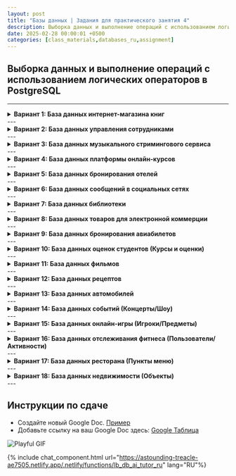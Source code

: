 ```yaml
---
layout: post
title: "Базы данных | Задания для практического занятия 4"
description: Выборка данных и выполнение операций с использованием логических операторов в PostgreSQL
date: 2025-02-28 00:00:01 +0500
categories: [class_materials,databases_ru,assignment]
---
```


## Выборка данных и выполнение операций с использованием логических операторов в PostgreSQL

---
<details markdown="1">
<summary><strong>Вариант 1: База данных интернет-магазина книг</strong></summary>
**Вариант 1: База данных интернет-магазина книг**

**Сценарий:** Управление ассортиментом интернет-магазина книг, включая книги, авторов и категории.

**Схема базы данных:**

*   **Название таблицы:** `books`
*   **Названия столбцов и типы данных:**
    *   `book_id` SERIAL PRIMARY KEY
    *   `title` VARCHAR(100)
    *   `author_name` VARCHAR(100)
    *   `category` VARCHAR(50)
    *   `price` DECIMAL(5,2)
    *   `publication_year` INTEGER
*   **Данные для вставки:**

```
[
    ('The Lord of the Rings', 'J.R.R. Tolkien', 'Fantasy', 29.99, 1954),
    ('Pride and Prejudice', 'Jane Austen', 'Classic', 12.50, 1813),
    ('The Hitchhiker''s Guide to the Galaxy', 'Douglas Adams', 'Science Fiction', 15.75, 1979),
    ('To Kill a Mockingbird', 'Harper Lee', 'Classic', 14.20, 1960),
    ('Dune', 'Frank Herbert', 'Science Fiction', 22.00, 1965),
    ('1984', 'George Orwell', 'Dystopian', 11.99, 1949),
    ('Jane Eyre', 'Charlotte Brontë', 'Classic', 10.00, 1847),
    ('Foundation', 'Isaac Asimov', 'Science Fiction', 18.50, 1951),
    ('The Great Gatsby', 'F. Scott Fitzgerald', 'Classic', 13.00, 1925),
    ('Brave New World', 'Aldous Huxley', 'Dystopian', 16.00, 1932)
]
```

**Практические упражнения:**

1.  Выбрать книги, цена которых меньше $15.00 и которые относятся к категории 'Classic'.
2.  Выбрать книги, написанные 'Jane Austen' или опубликованные после 1970 года.
3.  Выбрать книги, которые не относятся к категории 'Science Fiction'.
4.  Выбрать книги, которые относятся к категориям 'Classic' или 'Dystopian' И цена которых больше $12.00.
5.  Выбрать книги, опубликованные до 1960 года и цена которых больше $14.00.
6.  Выбрать книги жанра 'Science Fiction' стоимостью менее $20 ИЛИ книги жанра 'Classic', изданные до 1900 года.
7.  Выбрать книги, которые НЕ относятся к жанрам ('Fantasy' ИЛИ 'Dystopian') и цена которых меньше $15.
</details>
---
<details markdown="1">
<summary><strong>Вариант 2: База данных управления сотрудниками</strong></summary>
**Вариант 2: База данных управления сотрудниками**

**Сценарий:** Управление информацией о сотрудниках компании, включая отделы и зарплаты.

**Схема базы данных:**

*   **Название таблицы:** `employees`
*   **Названия столбцов и типы данных:**
    *   `employee_id` SERIAL PRIMARY KEY
    *   `first_name` VARCHAR(50)
    *   `last_name` VARCHAR(50)
    *   `department` VARCHAR(50)
    *   `salary` INTEGER
    *   `hire_year` INTEGER
*   **Данные для вставки:**

```
[
    ('Alice', 'Smith', 'Sales', 60000, 2020),
    ('Bob', 'Johnson', 'Marketing', 55000, 2021),
    ('Charlie', 'Brown', 'IT', 70000, 2019),
    ('Diana', 'Davis', 'Sales', 62000, 2022),
    ('Eve', 'Miller', 'HR', 58000, 2023),
    ('Frank', 'Wilson', 'IT', 75000, 2020),
    ('Grace', 'Moore', 'Marketing', 53000, 2018),
    ('Hank', 'Taylor', 'HR', 60000, 2022),
    ('Ivy', 'Anderson', 'Sales', 65000, 2019),
    ('Jack', 'Thomas', 'IT', 80000, 2021)
]
```

**Практические упражнения:**

1.  Выбрать сотрудников, зарплата которых больше $65000 и которые работают в отделе 'IT'.
2.  Выбрать сотрудников, которые работают в отделе 'Sales' или были приняты на работу до 2021 года.
3.  Выбрать сотрудников, которые не работают в отделе 'Marketing'.
4.  Выбрать сотрудников, которые работают в отделах 'HR' или 'Sales' И зарплата которых меньше $61000.
5.  Выбрать сотрудников, принятых на работу в 2020 году или позже, с зарплатой ровно $60000.
6.  Выбрать сотрудников из отделов 'IT' или 'HR', принятых на работу до 2022 года, И с зарплатой выше $55000.
7. Выбрать сотрудников, которые не находятся в отделе "Sales" и имеют зарплату менее 70000 долларов.
</details>
---
<details markdown="1">
<summary><strong>Вариант 3: База данных музыкального стримингового сервиса</strong></summary>
**Вариант 3: База данных музыкального стримингового сервиса**

**Сценарий:** Управление песнями в музыкальном стриминговом сервисе, включая жанр и продолжительность.

**Схема базы данных:**

*   **Название таблицы:** `songs`
*   **Названия столбцов и типы данных:**
    *   `song_id` SERIAL PRIMARY KEY
    *   `title` VARCHAR(100)
    *   `artist` VARCHAR(100)
    *   `genre` VARCHAR(50)
    *   `duration_seconds` INTEGER
    *   `release_year` INTEGER
*   **Данные для вставки:**

```
[
    ('Bohemian Rhapsody', 'Queen', 'Rock', 355, 1975),
    ('Imagine', 'John Lennon', 'Pop', 187, 1971),
    ('Stairway to Heaven', 'Led Zeppelin', 'Rock', 482, 1971),
    ('Like a Rolling Stone', 'Bob Dylan', 'Rock', 367, 1965),
    ('Hotel California', 'Eagles', 'Rock', 391, 1976),
    ('Billie Jean', 'Michael Jackson', 'Pop', 294, 1982),
    ('Smells Like Teen Spirit', 'Nirvana', 'Grunge', 301, 1991),
    ('Hey Jude', 'The Beatles', 'Pop', 431, 1968),
    ('Wonderwall', 'Oasis', 'Britpop', 258, 1995),
    ('Yesterday', 'The Beatles', 'Pop', 125, 1965)
]
```

**Практические упражнения:**

1.  Выбрать песни, продолжительность которых больше 300 секунд и которые относятся к жанру 'Rock'.
2.  Выбрать песни группы 'The Beatles' или выпущенные после 1980 года.
3.  Выбрать песни, которые не относятся к жанру 'Pop'.
4.  Выбрать песни, которые относятся к жанрам 'Rock' или 'Grunge' И продолжительность которых меньше 360 секунд.
5.  Выбрать песни, выпущенные в 1970-х годах (между 1970 и 1979 годами включительно), продолжительность которых больше 350 секунд.
6.  Выбрать песни жанра 'Pop', выпущенные до 1970 года, ИЛИ песни жанра 'Rock' группы 'Queen'.
7.  Выбрать песни, которые НЕ относятся к жанрам ('Pop' ИЛИ 'Britpop') и продолжительность которых меньше 400 секунд.
</details>
---
<details markdown="1">
<summary><strong>Вариант 4: База данных платформы онлайн-курсов</strong></summary>
**Вариант 4: База данных платформы онлайн-курсов**

**Сценарий:** Управление курсами на платформе онлайн-обучения, включая категории и зачетные единицы (кредиты).

**Схема базы данных:**

*   **Название таблицы:** `courses`
*   **Названия столбцов и типы данных:**
    *   `course_id` SERIAL PRIMARY KEY
    *   `course_name` VARCHAR(100)
    *   `instructor` VARCHAR(100)
    *   `category` VARCHAR(50)
    *   `credits` INTEGER
    *   `difficulty_level` VARCHAR(50)
*   **Данные для вставки:**

```
[
    ('Introduction to Python', 'Dr. Smith', 'Computer Science', 3, 'Beginner'),
    ('Calculus I', 'Prof. Jones', 'Mathematics', 4, 'Beginner'),
    ('Data Structures and Algorithms', 'Dr. Smith', 'Computer Science', 4, 'Intermediate'),
    ('Linear Algebra', 'Prof. Jones', 'Mathematics', 3, 'Intermediate'),
    ('Web Development Basics', 'Dr. Williams', 'Computer Science', 3, 'Beginner'),
    ('Organic Chemistry', 'Dr. Brown', 'Chemistry', 4, 'Advanced'),
    ('Probability and Statistics', 'Prof. Green', 'Mathematics', 4, 'Intermediate'),
    ('Advanced Algorithms', 'Dr. Smith', 'Computer Science', 4, 'Advanced'),
    ('Physical Chemistry', 'Dr. Brown', 'Chemistry', 4, 'Advanced'),
    ('Discrete Mathematics', 'Prof. Green', 'Mathematics', 3, 'Beginner')
]
```

**Практические упражнения:**

1.  Выбрать курсы, которые имеют 4 зачетные единицы и относятся к категории 'Computer Science'.
2.  Выбрать курсы, которые преподает 'Prof. Jones' или имеют уровень сложности 'Beginner'.
3.  Выбрать курсы, которые не относятся к категории 'Mathematics'.
4.  Выбрать курсы, которые относятся к категориям 'Computer Science' или 'Chemistry' И имеют уровень сложности 'Advanced'.
5.  Выбрать курсы с 3 зачетными единицами и уровнем сложности 'Beginner'.
6.  Выбрать курсы, которые являются курсами по 'Mathematics' с 4 зачетными единицами ИЛИ курсами по 'Computer Science', которые преподает 'Dr. Williams'.
7.  Выбрать курсы, которые НЕ имеют уровень сложности ('Beginner' ИЛИ 'Intermediate') и имеют 4 зачетные единицы.
</details>
---
<details markdown="1">
<summary><strong>Вариант 5: База данных бронирования отелей</strong></summary>
**Вариант 5: База данных бронирования отелей**

**Сценарий:** Управление отелями и их информацией, включая город и рейтинг звезд.

**Схема базы данных:**

*   **Название таблицы:** `hotels`
*   **Названия столбцов и типы данных:**
    *   `hotel_id` SERIAL PRIMARY KEY
    *   `hotel_name` VARCHAR(100)
    *   `city` VARCHAR(50)
    *   `star_rating` INTEGER
    *   `price_per_night` DECIMAL(6,2)
    *   `availability` INTEGER
*   **Данные для вставки:**

```
[
    ('Grand Hotel', 'New York', 5, 350.00, 20),
    ('City Center Inn', 'London', 3, 180.50, 15),
    ('Ocean View Resort', 'Miami', 4, 250.75, 10),
    ('Mountain Lodge', 'Denver', 3, 150.20, 8),
    ('Sunset Suites', 'Los Angeles', 4, 280.90, 12),
    ('Royal Plaza', 'Paris', 5, 400.00, 5),
    ('Bay Breeze Hotel', 'San Francisco', 3, 200.00, 25),
    ('Alpine Retreat', 'Zurich', 4, 300.50, 18),
    ('Harbor Lights Inn', 'Boston', 3, 170.80, 30),
    ('Desert Oasis Hotel', 'Phoenix', 4, 230.40, 22)
]
```

**Практические упражнения:**

1.  Выбрать отели в 'New York' с рейтингом 4 звезды или выше.
2.  Выбрать отели в 'London' или с ценой за ночь менее $200.
3.  Выбрать отели, которые не расположены в 'Paris'.
4.  Выбрать отели в 'Miami' или 'Los Angeles' И с рейтингом 4 звезды.
5.  Выбрать отели с доступностью более 15 номеров и ценой за ночь менее $200.
6.  Выбрать отели, которые находятся в 'San Francisco' с доступностью более 20 номеров ИЛИ в 'Denver' с рейтингом 3 звезды.
7.  Выбрать отели, которые НЕ находятся в 'New York' и имеют цену за ночь выше $250.
</details>
---
<details markdown="1">
<summary><strong>Вариант 6: База данных сообщений в социальных сетях</strong></summary>
**Вариант 6: База данных сообщений в социальных сетях**

**Сценарий:** Управление сообщениями в социальных сетях, включая автора и хэштеги.

**Схема базы данных:**

*   **Название таблицы:** `posts`
*   **Названия столбцов и типы данных:**
    *   `post_id` SERIAL PRIMARY KEY
    *   `author_name` VARCHAR(50)
    *   `content` TEXT
    *   `hashtags` VARCHAR(100)
    *   `likes` INTEGER
    *   `post_date` DATE
*   **Данные для вставки:**

```
[
    ('User1', 'Enjoying a sunny day! #sunshine #happy', '#sunshine #happy', 150, '2024-03-10'),
    ('User2', 'Just finished reading a great book. #reading #books', '#reading #books', 80, '2024-03-09'),
    ('User3', 'Exploring new coffee shops in town. #coffee #cafe', '#coffee #cafe', 120, '2024-03-08'),
    ('User1', 'Coding all night long. #coding #programming', '#coding #programming', 95, '2024-03-07'),
    ('User4', 'Delicious homemade pizza! #pizza #food', '#pizza #food', 200, '2024-03-06'),
    ('User2', 'Thinking about my next travel destination. #travel #vacation', '#travel #vacation', 70, '2024-03-05'),
    ('User5', 'Morning workout done! #fitness #gym', '#fitness #gym', 110, '2024-03-04'),
    ('User3', 'Attending a tech conference. #tech #conference', '#tech #conference', 130, '2024-03-03'),
    ('User4', 'Movie night at home. #movie #film', '#movie #film', 160, '2024-03-02'),
    ('User5', 'Enjoying the weekend vibes. #weekend #relax', '#weekend #relax', 180, '2024-03-01')
]
```

**Практические упражнения:**

1.  Выбрать сообщения с более чем 100 лайками и содержащие хэштег '#coffee'.
2.  Выбрать сообщения автора 'User1' или содержащие хэштег '#travel'.
3.  Выбрать сообщения, которые не содержат хэштег '#coding'.
4.  Выбрать сообщения, содержащие хэштеги '#food' или '#fitness' И с более чем 140 лайками.
5.  Выбрать сообщения от '2024-03-05' или позже с количеством лайков менее 100.
6.  Выбрать сообщения, которые либо написаны 'User4' и имеют более 150 лайков, ЛИБО написаны 'User3' и содержат хэштег '#tech'.
7.  Выбрать сообщения, которые НЕ написаны 'User2' и имеют более 100 лайков.
</details>
---
<details markdown="1">
<summary><strong>Вариант 7: База данных библиотеки</strong></summary>
**Вариант 7: База данных библиотеки**

**Сценарий:** Управление библиотечным фондом, включая книги, авторов, жанры и доступность.

**Схема базы данных:**

*   **Название таблицы:** `library_books`
*   **Названия столбцов и типы данных:**
    *   `book_id` SERIAL PRIMARY KEY
    *   `book_title` VARCHAR(100)
    *   `author_name` VARCHAR(100)
    *   `genre` VARCHAR(50)
    *   `publication_year` INTEGER
    *   `is_available` BOOLEAN
*   **Данные для вставки:**

```
[
    ('The Hobbit', 'J.R.R. Tolkien', 'Fantasy', 1937, TRUE),
    ('The Catcher in the Rye', 'J.D. Salinger', 'Literary Fiction', 1951, FALSE),
    ('Animal Farm', 'George Orwell', 'Satire', 1949, TRUE),
    ('One Hundred Years of Solitude', 'Gabriel García Márquez', 'Magical Realism', 1967, TRUE),
    ('Fahrenheit 451', 'Ray Bradbury', 'Dystopian', 1953, FALSE),
    ('The Lord of the Flies', 'William Golding', 'Allegorical Fiction', 1954, TRUE),
    ('Pride and Prejudice', 'Jane Austen', 'Romance', 1813, TRUE),
    ('To the Lighthouse', 'Virginia Woolf', 'Modernist', 1927, FALSE),
    ('Crime and Punishment', 'Fyodor Dostoevsky', 'Psychological Thriller', 1866, TRUE),
    ('Beloved', 'Toni Morrison', 'Historical Fiction', 1987, TRUE)
]
```

**Практические упражнения:**

1.  Выбрать книги, которые доступны (`is_available` равно true) и относятся к жанру 'Fantasy'.
2.  Выбрать книги, написанные 'George Orwell' или опубликованные до 1950 года.
3.  Выбрать книги, которые не относятся к жанру 'Literary Fiction'.
4.  Выбрать книги, которые относятся к жанрам 'Fantasy' или 'Satire' И в настоящее время доступны.
5.  Выбрать книги, опубликованные после 1960 года и недоступные.
6.  Выбрать книги, которые являются либо книгами жанра 'Romance', опубликованными до 1900 года, ЛИБО книгами жанра 'Dystopian', опубликованными после 1950 года.
7.  Выбрать книги, которые НЕ относятся к жанрам ('Modernist' ИЛИ 'Allegorical Fiction') и доступны.
</details>
---
<details markdown="1">
<summary><strong>Вариант 8: База данных товаров для электронной коммерции</strong></summary>
**Вариант 8: База данных товаров для электронной коммерции**

**Сценарий:** Управление товарами в интернет-магазине, включая категории, цену и количество на складе.

**Схема базы данных:**

*   **Название таблицы:** `products`
*   **Названия столбцов и типы данных:**
    *   `product_id` SERIAL PRIMARY KEY
    *   `product_name` VARCHAR(100)
    *   `category` VARCHAR(50)
    *   `price` DECIMAL(7,2)
    *   `stock_quantity` INTEGER
    *   `manufacturer` VARCHAR(50)
*   **Данные для вставки:**

```
[
    ('Laptop', 'Electronics', 1200.00, 50, 'TechCorp'),
    ('Smartphone', 'Electronics', 800.50, 75, 'Gadget Inc.'),
    ('T-shirt', 'Apparel', 25.99, 200, 'Fashion Co.'),
    ('Jeans', 'Apparel', 65.00, 150, 'Denim World'),
    ('Coffee Maker', 'Home Appliances', 75.20, 30, 'KitchenTech'),
    ('Blender', 'Home Appliances', 50.00, 40, 'BlendMaster'),
    ('Running Shoes', 'Sports & Outdoors', 90.75, 100, 'SportGear'),
    ('Yoga Mat', 'Sports & Outdoors', 20.50, 120, 'FitnessPlus'),
    ('Desk Lamp', 'Furniture', 35.00, 60, 'HomeStyle'),
    ('Office Chair', 'Furniture', 150.00, 25, 'OfficePro')
]
```

**Практические упражнения:**

1.  Выбрать товары из категории 'Electronics', цена которых меньше $1000.00.
2.  Выбрать товары из категории 'Apparel' или с количеством на складе больше 180.
3.  Выбрать товары, которые не относятся к категории 'Home Appliances'.
4.  Выбрать товары из категорий 'Electronics' или 'Furniture' И с ценой больше $100.00.
5.  Выбрать товары с количеством на складе меньше 60 и произведенные компанией 'KitchenTech'.
6.  Выбрать товары, которые являются либо товарами категории 'Sports & Outdoors' по цене ниже $50, ЛИБО товарами категории 'Furniture', произведенными компанией 'HomeStyle'.
7.  Выбрать товары, которые НЕ относятся к категориям ('Apparel' ИЛИ 'Furniture') и имеют количество на складе больше 35.
</details>
---
<details markdown="1">
<summary><strong>Вариант 9: База данных бронирования авиабилетов</strong></summary>
**Вариант 9: База данных бронирования авиабилетов**

**Сценарий:** Управление информацией о рейсах для системы бронирования, включая город отправления, город назначения и цену.

**Схема базы данных:**

*   **Название таблицы:** `flights`
*   **Названия столбцов и типы данных:**
    *   `flight_id` SERIAL PRIMARY KEY
    *   `flight_number` VARCHAR(10)
    *   `origin_city` VARCHAR(50)
    *   `destination_city` VARCHAR(50)
    *   `departure_date` DATE
    *   `price` DECIMAL(8,2)
    *   `airline` VARCHAR(50)
*   **Данные для вставки:**

```
[
    ('AA123', 'New York', 'London', '2024-04-15', 550.00, 'American Airlines'),
    ('BA456', 'London', 'Paris', '2024-04-16', 180.75, 'British Airways'),
    ('DL789', 'New York', 'Paris', '2024-04-20', 620.50, 'Delta'),
    ('UA101', 'Chicago', 'Denver', '2024-04-18', 250.00, 'United Airlines'),
    ('SW202', 'Los Angeles', 'Phoenix', '2024-04-22', 120.25, 'Southwest'),
    ('AF303', 'Paris', 'Rome', '2024-04-17', 200.90, 'Air France'),
    ('LH404', 'Frankfurt', 'New York', '2024-04-19', 700.00, 'Lufthansa'),
    ('EK505', 'Dubai', 'London', '2024-04-21', 680.30, 'Emirates'),
    ('QR606', 'Doha', 'New York', '2024-04-23', 720.00, 'Qatar Airways'),
    ('AC707', 'Toronto', 'Chicago', '2024-04-24', 300.60, 'Air Canada')
]
```

**Практические упражнения:**

1.  Выбрать рейсы из 'New York' в 'London' с ценой менее $600.00.
2.  Выбрать рейсы в 'Paris' или с датой отправления '2024-04-20'.
3.  Выбрать рейсы, которые не выполняются авиакомпанией 'British Airways'.
4.  Выбрать рейсы из 'New York' или 'Chicago' И с ценой менее $300.00.
5.  Выбрать рейсы, отправляющиеся после '2024-04-20' и выполняемые авиакомпанией 'Southwest'.
6.  Выбрать рейсы, которые либо из 'London' в 'Paris' по цене ниже $200, ЛИБО из 'Chicago' в 'Denver', выполняемые авиакомпанией 'United Airlines'.
7.  Выбрать рейсы, которые НЕ (в 'Paris' ИЛИ в 'Rome') и имеют цену менее $700.
</details>
---
<details markdown="1">
<summary><strong>Вариант 10: База данных оценок студентов (Курсы и оценки)</strong></summary>
**Вариант 10: База данных оценок студентов (Курсы и оценки)**

**Сценарий:** Управление оценками студентов по различным курсам за семестры.

**Схема базы данных:**

*   **Название таблицы:** `student_grades`
*   **Названия столбцов и типы данных:**
    *   `record_id` SERIAL PRIMARY KEY
    *   `student_id` INTEGER
    *   `course_name` VARCHAR(100)
    *   `semester` VARCHAR(50)
    *   `grade` VARCHAR(2)
    *   `credits` INTEGER
*   **Данные для вставки:**

```
[
    (101, 'Introduction to Programming', 'Fall 2023', 'A', 3),
    (101, 'Calculus I', 'Fall 2023', 'B', 4),
    (102, 'Data Structures', 'Spring 2024', 'A+', 4),
    (102, 'Linear Algebra', 'Spring 2024', 'C', 3),
    (103, 'Web Development', 'Fall 2023', 'B+', 3),
    (103, 'Database Systems', 'Spring 2024', 'A', 3),
    (104, 'Probability Theory', 'Fall 2023', 'C+', 4),
    (104, 'Statistics', 'Spring 2024', 'B', 4),
    (105, 'Operating Systems', 'Spring 2024', 'A-', 4),
    (105, 'Computer Networks', 'Spring 2024', 'B+', 3)
]
```

**Практические упражнения:**

1.  Выбрать записи для студента с ID 101 с оценкой 'A' или выше (предположим, что 'A+' > 'A' > 'A-'). Для простоты, рассматривайте 'A', 'A+', 'A-' как 'A' или выше в этом контексте, если прямое сравнение сложно для начинающих. Или упростите до оценки только 'A'.
2.  Выбрать записи для курса 'Calculus I' или за семестр 'Fall 2023'.
3.  Выбрать записи, которые не относятся к курсу 'Linear Algebra'.
4.  Выбрать записи за семестр 'Spring 2024' И с оценкой 'B' или выше (рассматривайте 'B', 'B+', 'B-'). Или упростите до оценки только 'B'.
5.  Выбрать записи с 4 кредитами и оценкой хуже 'B' (рассматривайте 'C', 'C+', 'C-'). Или упростите до оценки 'C' или хуже.
6.  Выбрать записи, которые относятся к семестру 'Fall 2023' с оценкой 'A' ИЛИ к семестру 'Spring 2024' для курса 'Database Systems'.
7.  Выбрать записи, которые НЕ относятся (к семестру 'Fall 2023' ИЛИ к семестру 'Spring 2024') и имеют 3 кредита. (Это может не вернуть никаких результатов с данными данными, рассмотрите возможность изменения данных, если необходимо иметь записи из других семестров, или скорректируйте упражнение, например, НЕ (оценка 'A' ИЛИ оценка 'B'). Давайте скорректируем: Выбрать записи, у которых НЕ (оценка 'A' ИЛИ оценка 'B') и которые относятся к курсам с 4 кредитами.
</details>
---
<details markdown="1">
<summary><strong>Вариант 11: База данных фильмов</strong></summary>
**Вариант 11: База данных фильмов**

**Сценарий:** Управление информацией о фильмах, включая жанр, режиссера и рейтинги.

**Схема базы данных:**

*   **Название таблицы:** `movies`
*   **Названия столбцов и типы данных:**
    *   `movie_id` SERIAL PRIMARY KEY
    *   `title` VARCHAR(100)
    *   `genre` VARCHAR(50)
    *   `director` VARCHAR(100)
    *   `release_year` INTEGER
    *   `imdb_rating` DECIMAL(3,1)
*   **Данные для вставки:**

```
[
    ('Inception', 'Science Fiction', 'Christopher Nolan', 2010, 8.8),
    ('The Shawshank Redemption', 'Drama', 'Frank Darabont', 1994, 9.3),
    ('Pulp Fiction', 'Crime', 'Quentin Tarantino', 1994, 8.9),
    ('The Dark Knight', 'Action', 'Christopher Nolan', 2008, 9.0),
    ('Forrest Gump', 'Drama', 'Robert Zemeckis', 1994, 8.8),
    ('Interstellar', 'Science Fiction', 'Christopher Nolan', 2014, 8.6),
    ('The Matrix', 'Science Fiction', 'Lana Wachowski', 1999, 8.7),
    ('Goodfellas', 'Crime', 'Martin Scorsese', 1990, 8.7),
    ('Seven Samurai', 'Action', 'Akira Kurosawa', 1954, 8.6),
    ('Parasite', 'Comedy', 'Bong Joon-ho', 2019, 8.5)
]
```

**Практические упражнения:**

1.  Выбрать фильмы с рейтингом IMDb выше 9.0 и относящиеся к жанру 'Drama'.
2.  Выбрать фильмы, снятые режиссером 'Christopher Nolan' или выпущенные до 1995 года.
3.  Выбрать фильмы, которые не относятся к жанру 'Science Fiction'.
4.  Выбрать фильмы жанров 'Drama' или 'Crime' И выпущенные после 1993 года.
5.  Выбрать фильмы, выпущенные в 2010-х годах (2010-2019 включительно) и с рейтингом IMDb менее 8.7.
6.  Выбрать фильмы, которые являются фильмами жанра 'Action', снятыми режиссером 'Christopher Nolan', ИЛИ фильмами жанра 'Comedy', выпущенными после 2018 года.
7.  Выбрать фильмы, которые НЕ относятся к жанрам ('Drama' ИЛИ 'Comedy') и имеют рейтинг IMDb выше 8.6.
</details>
---
<details markdown="1">
<summary><strong>Вариант 12: База данных рецептов</strong></summary>
**Вариант 12: База данных рецептов**

**Сценарий:** Управление рецептами, включая тип кухни, время приготовления и уровень сложности.

**Схема базы данных:**

*   **Название таблицы:** `recipes`
*   **Названия столбцов и типы данных:**
    *   `recipe_id` SERIAL PRIMARY KEY
    *   `recipe_name` VARCHAR(100)
    *   `cuisine_type` VARCHAR(50)
    *   `cooking_time_minutes` INTEGER
    *   `difficulty_level` VARCHAR(50)
    *   `calories_per_serving` INTEGER
*   **Данные для вставки:**

```
[
    ('Pasta Carbonara', 'Italian', 30, 'Medium', 600),
    ('Chicken Stir-Fry', 'Asian', 25, 'Easy', 450),
    ('Beef Tacos', 'Mexican', 40, 'Medium', 550),
    ('Vegetable Curry', 'Indian', 50, 'Medium', 500),
    ('French Onion Soup', 'French', 60, 'Hard', 350),
    ('Salmon with Dill Sauce', 'European', 35, 'Easy', 520),
    ('Mushroom Risotto', 'Italian', 55, 'Medium', 700),
    ('Pad Thai', 'Thai', 30, 'Easy', 650),
    ('Chicken Fajitas', 'Mexican', 35, 'Easy', 480),
    ('Lentil Soup', 'Mediterranean', 45, 'Medium', 400)
]
```

**Практические упражнения:**

1.  Выбрать рецепты со временем приготовления менее 35 минут и относящиеся к типу кухни 'Italian'.
2.  Выбрать рецепты типа кухни 'Mexican' или с уровнем сложности 'Easy'.
3.  Выбрать рецепты, которые не относятся к типу кухни 'Asian'.
4.  Выбрать рецепты типа кухни 'Italian' или 'Mexican' И с уровнем сложности 'Medium'.
5.  Выбрать рецепты со временем приготовления более 45 минут и калорийностью на порцию менее 600.
6.  Выбрать рецепты, которые относятся к уровню сложности 'Easy' с калорийностью менее 500 ИЛИ к уровню сложности 'Medium' типа кухни 'Italian'.
7.  Выбрать рецепты, которые НЕ относятся к уровням сложности ('Easy' ИЛИ 'Medium') и имеют время приготовления менее 60 минут.
</details>
---
<details markdown="1">
<summary><strong>Вариант 13: База данных автомобилей</strong></summary>
**Вариант 13: База данных автомобилей**

**Сценарий:** Управление базой данных автомобилей для дилерского центра, включая марку, модель, тип и цену.

**Схема базы данных:**

*   **Название таблицы:** `vehicles`
*   **Названия столбцов и типы данных:**
    *   `vehicle_id` SERIAL PRIMARY KEY
    *   `make` VARCHAR(50)
    *   `model` VARCHAR(50)
    *   `vehicle_type` VARCHAR(50)  (например, 'Sedan', 'SUV', 'Truck')
    *   `year` INTEGER
    *   `price` DECIMAL(8,2)
    *   `in_stock` BOOLEAN
*   **Данные для вставки:**

```
[
    ('Toyota', 'Camry', 'Sedan', 2022, 25000.00, TRUE),
    ('Honda', 'CRV', 'SUV', 2023, 32000.00, TRUE),
    ('Ford', 'F-150', 'Truck', 2021, 40000.00, FALSE),
    ('Chevrolet', 'Silverado', 'Truck', 2022, 42000.00, TRUE),
    ('Nissan', 'Altima', 'Sedan', 2023, 26500.00, TRUE),
    ('Jeep', 'Grand Cherokee', 'SUV', 2022, 38000.00, FALSE),
    ('Ram', '1500', 'Truck', 2023, 45000.00, TRUE),
    ('Hyundai', 'Elantra', 'Sedan', 2021, 23000.00, TRUE),
    ('Kia', 'Sportage', 'SUV', 2023, 30000.00, TRUE),
    ('GMC', 'Sierra', 'Truck', 2022, 48000.00, FALSE)
]
```

**Практические упражнения:**

1.  Выбрать автомобили типа 'Sedan' и ценой менее $26,000.
2.  Выбрать автомобили марки 'Ford' или типа 'SUV'.
3.  Выбрать автомобили, которые не являются типом 'Truck'.
4.  Выбрать автомобили типа 'SUV' или 'Truck' И ценой менее $43,000.
5.  Выбрать автомобили 2022 года или новее, которые есть в наличии (`in_stock` равно true).
6.  Выбрать автомобили, которые либо типа 'Sedan' марки 'Nissan', ЛИБО типа 'Truck' марки 'Ram'.
7.  Выбрать автомобили, которые НЕ являются ('Sedan' ИЛИ 'SUV') и есть в наличии.
</details>
---
<details markdown="1">
<summary><strong>Вариант 14: База данных событий (Концерты/Шоу)</strong></summary>
**Вариант 14: База данных событий (Концерты/Шоу)**

**Сценарий:** Управление событиями для платформы продажи билетов, включая тип события, дату и место проведения.

**Схема базы данных:**

*   **Название таблицы:** `events`
*   **Названия столбцов и типы данных:**
    *   `event_id` SERIAL PRIMARY KEY
    *   `event_name` VARCHAR(100)
    *   `event_type` VARCHAR(50)  (например, 'Concert', 'Theater', 'Sports')
    *   `event_date` DATE
    *   `venue` VARCHAR(100)
    *   `ticket_price` DECIMAL(7,2)
    *   `is_sold_out` BOOLEAN
*   **Данные для вставки:**

```
[
    ('Rock Fest 2024', 'Concert', '2024-07-15', 'Stadium Arena', 85.00, FALSE),
    ('Hamlet', 'Theater', '2024-06-20', 'Grand Theater', 60.00, FALSE),
    ('Basketball Finals', 'Sports', '2024-05-25', 'Sports Center', 95.00, TRUE),
    ('Jazz Night', 'Concert', '2024-08-10', 'City Hall', 45.50, FALSE),
    ('Opera Carmen', 'Theater', '2024-07-01', 'Opera House', 75.00, TRUE),
    ('Soccer Match', 'Sports', '2024-06-12', 'National Stadium', 70.00, FALSE),
    ('Pop Music Fest', 'Concert', '2024-09-05', 'Park Grounds', 55.00, TRUE),
    ('Comedy Show', 'Theater', '2024-08-15', 'Comedy Club', 35.00, FALSE),
    ('Baseball Game', 'Sports', '2024-07-20', 'Baseball Field', 50.00, TRUE),
    ('Classical Music Concert', 'Concert', '2024-10-01', 'Concert Hall', 52.00, FALSE)
]
```

**Практические упражнения:**

1.  Выбрать события типа 'Concert' с ценой билета менее $60.
2.  Выбрать события типа 'Theater' или с датой '2024-07-15'.
3.  Выбрать события, которые не являются типом 'Sports'.
4.  Выбрать события типа 'Concert' или 'Theater' И ценой билета более $50.
5.  Выбрать события в июле 2024 года (event_date в июле 2024 года), которые не распроданы.
6.  Выбрать события, которые являются либо типом 'Concert' в 'Stadium Arena', ЛИБО типом 'Theater' в 'Grand Theater'.
7.  Выбрать события, которые НЕ являются ('Concert' ИЛИ 'Sports') и не распроданы.
</details>
---
<details markdown="1">
<summary><strong>Вариант 15: База данных онлайн-игры (Игроки/Предметы)</strong></summary>
**Вариант 15: База данных онлайн-игры (Игроки/Предметы)**

**Сценарий:** Управление данными игроков и внутриигровыми предметами для онлайн-игры.

**Схема базы данных:**

*   **Название таблицы:** `game_items`
*   **Названия столбцов и типы данных:**
    *   `item_id` SERIAL PRIMARY KEY
    *   `item_name` VARCHAR(100)
    *   `item_type` VARCHAR(50)  (например, 'Weapon', 'Armor', 'Consumable')
    *   `rarity` VARCHAR(50)  (например, 'Common', 'Uncommon', 'Rare', 'Epic')
    *   `level_requirement` INTEGER
    *   `price` INTEGER
    *    `is_tradable` BOOLEAN
*   **Данные для вставки:**

```
[
    ('Iron Sword', 'Weapon', 'Common', 1, 100, TRUE),
    ('Leather Armor', 'Armor', 'Common', 1, 150, TRUE),
    ('Health Potion', 'Consumable', 'Common', 1, 20, TRUE),
    ('Steel Sword', 'Weapon', 'Uncommon', 5, 500, TRUE),
    ('Chainmail Armor', 'Armor', 'Uncommon', 5, 750, TRUE),
    ('Mana Potion', 'Consumable', 'Uncommon', 5, 50, TRUE),
    ('Mythril Sword', 'Weapon', 'Rare', 10, 2000, FALSE),
    ('Plate Armor', 'Armor', 'Rare', 10, 3000, FALSE),
    ('Elixir of Strength', 'Consumable', 'Rare', 10, 200, FALSE),
    ('Dragon Scale Armor', 'Armor', 'Epic', 15, 10000, FALSE)
]
```

**Практические упражнения:**

1.  Выбрать предметы типа 'Weapon' с ценой менее 600.
2.  Выбрать предметы типа 'Armor' или с требованием к уровню 1.
3.  Выбрать предметы, которые не относятся к типу 'Consumable'.
4.  Выбрать предметы типа 'Weapon' или 'Armor' И редкостью 'Uncommon' или лучше ('Uncommon', 'Rare', 'Epic'). (Для простоты предположим, что 'Uncommon' лучше, чем 'Common', и т. д.)
5.  Выбрать предметы с требованием к уровню больше 5, которые можно обменивать (`is_tradable` равно true).
6.  Выбрать предметы, которые являются либо типом 'Weapon' с редкостью 'Rare', ЛИБО типом 'Armor' с требованием к уровню 10.
7.  Выбрать предметы, которые НЕ являются ('Weapon' ИЛИ 'Consumable') и которые можно обменивать.
</details>
---
<details markdown="1">
<summary><strong>Вариант 16: База данных отслеживания фитнеса (Пользователи/Активности)</strong></summary>
**Вариант 16: База данных отслеживания фитнеса (Пользователи/Активности)**

**Сценарий:** Управление данными о фитнесе пользователей, включая тип активности, продолжительность и сожженные калории.

**Схема базы данных:**

*   **Название таблицы:** `fitness_activities`
*   **Названия столбцов и типы данных:**
    *   `activity_id` SERIAL PRIMARY KEY
    *   `user_id` INTEGER
    *   `activity_type` VARCHAR(50)  (например, 'Running', 'Swimming', 'Cycling')
    *   `duration_minutes` INTEGER
    *   `distance_km` DECIMAL(4,2)
    *   `calories_burned` INTEGER
    *   `activity_date` DATE
*   **Данные для вставки:**

```
[
    (1, 'Running', 30, 5.0, 300, '2024-03-10'),
    (1, 'Swimming', 45, 1.5, 400, '2024-03-12'),
    (2, 'Cycling', 60, 20.0, 500, '2024-03-11'),
    (2, 'Running', 40, 6.5, 380, '2024-03-13'),
    (3, 'Yoga', 60, 0.0, 200, '2024-03-10'),
    (3, 'Walking', 90, 7.0, 350, '2024-03-14'),
    (1, 'Weightlifting', 60, 0.0, 250, '2024-03-15'),
    (2, 'Hiking', 120, 8.0, 700, '2024-03-16'),
    (3, 'Pilates', 45, 0.0, 180, '2024-03-11'),
    (4, 'Running', 50, 8.0, 450, '2024-03-17')
]
```

**Практические упражнения:**

1.  Выбрать активности типа 'Running' продолжительностью более 45 минут.
2.  Выбрать активности пользователя с ID 1 или типа 'Swimming'.
3.  Выбрать активности, которые не относятся к типу 'Yoga'.
4.  Выбрать активности типа 'Running' или 'Cycling' И с количеством сожженных калорий больше 400.
5.  Выбрать активности продолжительностью менее 60 минут, которые произошли после '2024-03-12'.
6.  Выбрать активности, которые либо относятся к типу 'Running' с дистанцией более 7 км, ЛИБО к типу 'Cycling' с продолжительностью более 50 минут.
7.  Выбрать активности, которые НЕ относятся к типам ('Running' ИЛИ 'Walking') и с количеством сожженных калорий менее 400.
</details>
---
<details markdown="1">
<summary><strong>Вариант 17: База данных ресторана (Пункты меню)</strong></summary>
**Вариант 17: База данных ресторана (Пункты меню)**

**Сценарий:** Управление пунктами меню ресторана, включая категорию, цену и диетические ограничения.

**Схема базы данных:**

*   **Название таблицы:** `menu_items`
*   **Названия столбцов и типы данных:**
    *   `item_id` SERIAL PRIMARY KEY
    *   `item_name` VARCHAR(100)
    *   `category` VARCHAR(50)  (например, 'Appetizer', 'Main Course', 'Dessert', 'Drink')
    *   `price` DECIMAL(5,2)
    *   `is_vegetarian` BOOLEAN
    *   `is_gluten_free` BOOLEAN
*   **Данные для вставки:**

```
[
    ('Caesar Salad', 'Appetizer', 8.99, TRUE, FALSE),
    ('Steak Frites', 'Main Course', 25.50, FALSE, FALSE),
    ('Chocolate Cake', 'Dessert', 7.25, TRUE, FALSE),
    ('Iced Tea', 'Drink', 2.50, TRUE, TRUE),
    ('Mushroom Soup', 'Appetizer', 6.75, TRUE, TRUE),
    ('Grilled Salmon', 'Main Course', 22.00, FALSE, TRUE),
    ('Apple Pie', 'Dessert', 6.50, TRUE, FALSE),
    ('Lemonade', 'Drink', 3.00, TRUE, TRUE),
    ('Pasta Primavera', 'Main Course', 18.75, TRUE, FALSE),
    ('Cheesecake', 'Dessert', 7.99, TRUE, FALSE)
]
```

**Практические упражнения:**

1.  Выбрать пункты меню в категории 'Appetizer' с ценой менее $8.00.
2.  Выбрать пункты меню в категории 'Dessert' или вегетарианские (`is_vegetarian` равно true).
3.  Выбрать пункты меню, которые не относятся к категории 'Drink'.
4.  Выбрать пункты меню категории 'Appetizer' или 'Dessert' И вегетарианские.
5.  Выбрать пункты меню с ценой более $20.00, которые не содержат глютен (`is_gluten_free` равно true).
6.  Выбрать пункты меню, которые либо являются пунктами 'Main Course' по цене менее $20, ЛИБО пунктами 'Appetizer', которые не содержат глютен.
7.  Выбрать пункты меню, которые НЕ относятся к категориям ('Appetizer' ИЛИ 'Dessert') и являются вегетарианскими.
</details>
---
<details markdown="1">
<summary><strong>Вариант 18: База данных недвижимости (Объекты)</strong></summary>
**Вариант 18: База данных недвижимости (Объекты)**

**Сценарий:** Управление списками объектов недвижимости, включая тип недвижимости, местоположение и цену.

**Схема базы данных:**

*   **Название таблицы:** `real_estate_properties`
*   **Названия столбцов и типы данных:**
    *   `property_id` SERIAL PRIMARY KEY
    *   `property_type` VARCHAR(50)  (например, 'House', 'Apartment', 'Condo')
    *   `city` VARCHAR(50)
    *   `bedrooms` INTEGER
    *   `bathrooms` DECIMAL(2,1)
    *   `price` DECIMAL(9,2)
    *   `is_available` BOOLEAN
*   **Данные для вставки:**

```
[
    ('House', 'New York', 3, 2.5, 1200000.00, TRUE),
    ('Apartment', 'Los Angeles', 2, 1.0, 750000.00, TRUE),
    ('Condo', 'Chicago', 2, 2.0, 550000.00, FALSE),
    ('House', 'Houston', 4, 3.0, 900000.00, TRUE),
    ('Apartment', 'Miami', 1, 1.0, 400000.00, TRUE),
    ('Condo', 'San Francisco', 1, 1.5, 950000.00, FALSE),
    ('House', 'Seattle', 3, 2.0, 1100000.00, TRUE),
    ('Apartment', 'Boston', 2, 1.5, 680000.00, TRUE),
    ('Condo', 'Denver', 2, 2.0, 600000.00, TRUE),
    ('House', 'Austin', 4, 3.5, 850000.00, FALSE)
]
```

**Практические упражнения:**

1.  Выбрать объекты типа 'Apartment' в 'Los Angeles' с ценой менее $800,000.
2.  Выбрать объекты в 'New York' или с 3 и более спальнями.
3.  Выбрать объекты, которые не относятся к типу 'Condo'.
4.  Выбрать объекты типа 'House' или 'Condo' И ценой менее $1,000,000.
5.  Выбрать объекты с 2 и более ванными комнатами, которые доступны (`is_available` равно true).
6.  Выбрать объекты, которые либо относятся к типу 'Apartment' в 'Boston', ЛИБО к типу 'House' в 'Seattle'.
7.  Выбрать объекты, которые НЕ относятся к типам ('Apartment' ИЛИ 'Condo') и доступны.
</details>
---

## Инструкции по сдаче

* Создайте новый Google Doc. [Пример](https://docs.google.com/document/d/1yJDe8zvO8TyxQWuMRNCmmkWGpYYikh97eYGrZyyKepc/edit?usp=sharing)
* Добавьте ссылку на ваш Google Doc <span class="easter-egg" onclick="showEasterEgg()">здесь:</span> [Google Таблица](https://docs.google.com/spreadsheets/d/1UHgqhlF8Ks8S99kH9SptgDspQRhCad8GLBjZjLk-L3M/edit?usp=sharing)

<div id="easterEggGif">
    <img src="https://media.giphy.com/media/v1.Y2lkPTc5MGI3NjExc3Y4NDl6Z2ZsdXdqZ3U2YzVrdnIwYmVrOTFzanIwcnhxMnNkbXFsbCZlcD12MV9naWZzX3NlYXJjaCZjdD1n/Ju7l5y9osyymQ/giphy.gif" alt="Playful GIF">
</div>

{% include chat_component.html url="https://astounding-treacle-ae7505.netlify.app/.netlify/functions/lb_db_ai_tutor_ru" lang="RU"%}

<script>
    let isVisible = false;
    function showEasterEgg() {
        const eggDiv = document.getElementById('easterEggGif');
        if (!isVisible) {
            eggDiv.style.display = 'block';
            isVisible = true;
        }
    }
</script>